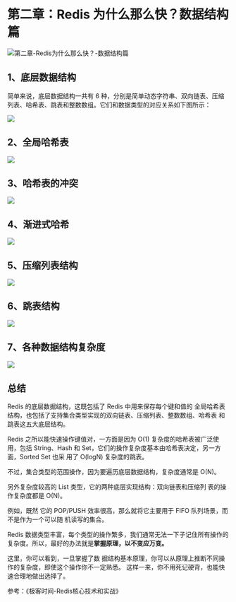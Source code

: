 # 第二章：Redis 为什么那么快？数据结构篇

![第二章-Redis为什么那么快？-数据结构篇](https://cdn.jsdelivr.net/gh/rongweihe/ImageHost01/Redis%E6%A0%B8%E5%BF%83%E5%8E%9F%E7%90%86%E5%92%8C%E5%AE%9E%E6%88%98-Redis%E4%B8%BA%E4%BB%80%E4%B9%88%E9%82%A3%E4%B9%88%E5%BF%AB.png)

## 1、底层数据结构

简单来说，底层数据结构一共有 6 种，分别是简单动态字符串、双向链表、压缩列表、哈希表、跳表和整数数组。它们和数据类型的对应关系如下图所示：

![](https://cdn.jsdelivr.net/gh/rongweihe/ImageHost01/redis001.png)



## 2、全局哈希表

![](https://cdn.jsdelivr.net/gh/rongweihe/ImageHost01/redis002.png)



## 3、哈希表的冲突

![](https://cdn.jsdelivr.net/gh/rongweihe/ImageHost01/redis003.png)



## 4、渐进式哈希

![](https://cdn.jsdelivr.net/gh/rongweihe/ImageHost01/redis004.png)



## 5、压缩列表结构

![](https://cdn.jsdelivr.net/gh/rongweihe/ImageHost01/redis005.png)



## 6、跳表结构

![](https://cdn.jsdelivr.net/gh/rongweihe/ImageHost01/redis006.png)



## 7、各种数据结构复杂度

![](https://cdn.jsdelivr.net/gh/rongweihe/ImageHost01/redis007.png)



## 总结

Redis 的底层数据结构，这既包括了 Redis 中用来保存每个键和值的 全局哈希表结构，也包括了支持集合类型实现的双向链表、压缩列表、整数数组、哈希表 和跳表这五大底层结构。

Redis 之所以能快速操作键值对，一方面是因为 O(1) 复杂度的哈希表被广泛使用，包括 String、Hash 和 Set，它们的操作复杂度基本由哈希表决定，另一方面，Sorted Set 也采 用了 O(logN) 复杂度的跳表。

不过，集合类型的范围操作，因为要遍历底层数据结构，复杂度通常是 O(N)。

另外复杂度较高的 List 类型，它的两种底层实现结构：双向链表和压缩列 表的操作复杂度都是 O(N)。

例如，既然 它的 POP/PUSH 效率很高，那么就将它主要用于 FIFO 队列场景，而不是作为一个可以随 机读写的集合。 

Redis 数据类型丰富，每个类型的操作繁多，我们通常无法一下子记住所有操作的复杂度。所以，最好的办法就是**掌握原理，以不变应万变。**

这里，你可以看到，一旦掌握了数 据结构基本原理，你可以从原理上推断不同操作的复杂度，即使这个操作你不一定熟悉。 这样一来，你不用死记硬背，也能快速合理地做出选择了。

参考：《极客时间-Redis核心技术和实战》